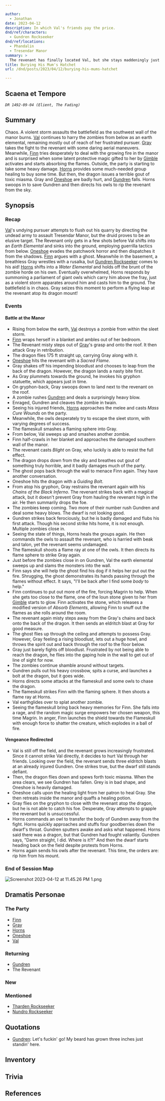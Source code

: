 ```yaml
---

author:
  - Jonathan
date: 2023-04-12
description: In which Val's friends pay the price.
dnd/ref/characters:
  - Gundren Rockseeker
dnd/ref/locations:
  - Phandalin
  - Tresendar Manor
summary: >
  The revenant has finally located Val, but she stays maddeningly just out of his reach. The burning rage must find a new outlet: her friends.
title: Burying His Mum's Hatchet
url: /dnd/posts/2023/04/12/burying-his-mums-hatchet

---
```


## Scaena et Tempore

_`DR 1492-09-04 (Elient, The Fading)`_

## Summary

Chaos. A violent storm assaults the battlefield as the southwest wall of the manor burns. [Val](/dnd/characters/val) continues to harry the zombies from below as an earth elemental, remaining mostly out of reach of her frustrated pursuer. [Gray](/dnd/characters/haeltin-var-astora) takes the fight to the revenant with some daring aerial maneuvers. Meanwhile, [Finn](/dnd/characters/finn) tries desperately to deal with the growing fire in the manor and is surprised when some latent protective magic gifted to her by [Gimble](/dnd/characters/gimble-the-diviner) activates and starts absorbing the flames. Outside, the party is starting to take some heavy damage. [Horns](/dnd/characters/horns) provides some much-needed group healing to buy some time. But then, the dragon issues a terrible gout of toxic miasma. Gray and [Oneshoe](/dnd/characters/oneshoe) are badly hurt, and [Gundren](/dnd/npcs/gundren-rockseeker) falls. Horns swoops in to save Gundren and then directs his owls to rip the revenant from the sky.

## Synopsis

### Recap

[Val](/dnd/characters/val)'s undying pursuer attempts to flush out his quarry by directing the undead army to assault Tresendar Manor, but the druid proves to be an elusive target. The Revenant only gets in a few shots before Val shifts into an *Earth Elemental* and sinks into the ground, employing guerrilla tactics from below. [Oneshoe](/dnd/characters/oneshoe) evades the patchwork horror and then dispatches it from the shadows. [Finn](/dnd/characters/finn) argues with a ghost. Meanwhile in the basement, a breathless Gray wrestles with a rusalka, but [Gundren Rockseeker](/dnd/npcs/gundren-rockseeker) comes to his aid! [Horns](/dnd/characters/horns) shifts into a *Water Elemental* and holds off the brunt of the zombie horde on his own. Eventually overwhelmed, Horns responds by summoning a parliament of giant owls which carry him above the fray, just as a violent storm apparates around him and casts him to the ground. The battlefield is in chaos. Gray seizes this moment to perform a flying leap at the revenant atop its dragon mount!

### Events

#### Battle at the Manor

- Rising from below the earth, [Val](/dnd/characters/val) destroys a zombie from within the sleet storm.
- [Finn](/dnd/characters/finn) wraps herself in a blanket and ambles out of her bedroom.
- The Revenant misty steps out of [Gray](/dnd/characters/haeltin-var-astora)'s grasp and onto the roof. It then attack Gray in retribution.
- The dragon flies 175 ft straight up, carrying Gray along with it.
- [Oneshoe](/dnd/characters/oneshoe) hits the revenant with a *Sacred Flame*.
- Gray shakes off his impending bloodlust and chooses to leap from the back of the dragon. However, the dragon lands a nasty bite first.
- As Gray plummets towards the ground, he invokes his gryphon statuette, which appears just in time.
- On gryphon-back, Gray swoops down to land next to the revenant on the roof.
- A zombie rushes [Gundren](/dnd/npcs/gundren-rockseeker) and deals a surprisingly heavy blow.
- Enraged, Gundren and cleaves the zombie in twain.
- Seeing his injured friends, [Horns](/dnd/characters/horns) approaches the melee and casts *Mass Cure Wounds* on the party.
- Meanwhile, the owls desperately try to escape the sleet storm, with varying degrees of success.
- The flameskull smashes a flaming sphere into Gray.
- From below, Val sweeps up and smashes another zombie.
- Finn half-crawls in her blanket and approaches the damaged southern wall of the manor.
- The revenant casts *Blight* on Gray, who luckily is able to resist the full effect.
- The dragon drops down from the sky and breathes out gout of something truly horrible, and it badly damages much of the party.
- The ghost pops back through the wall to menace Finn again. They have another conversation.
- Oneshoe hits the dragon with a *Guiding Bolt*.
- From atop his gryphon, Gray restrains the revenant again with his *Chains of the Black Inferno*. The revenant strikes back with a magical attack, but it doesn't prevent Gray from hauling the revenant high in the air. He then summarily drops the foe.
- The zombies keep coming. Two more of their number rush Gundren and deal some heavy blows. The dwarf is not looking good.
- Gundren strikes back ferociously, but he is badly damaged and flubs his first attack. Though his second strike hits home, it is not enough. Multiple zombies close in.
- Seeing the state of things, Horns heals the groups again. He then commands the owls to assault the revenant, who is harried with beak and talon, yet the revenant seems undamaged.
- The flameskull shoots a flame ray at one of the owls. It then directs its flame sphere to strike Gray again.
- Just before the zombies close in on Gundren, Val the earth elemental sweeps up and slams the monsters into the wall.
- Finn says she will help the ghost find his dog if it helps her put out the fire. Shrugging, the ghost demonstrates its hands passing through the flames without effect. It says, "I'll be back after I find some *body* to help."
- Finn continues to put out more of the fire, forcing Magrin to help. When she gets too close to the flame, one of the Ioun stone given to her from [Gimble](/dnd/characters/gimble-the-diviner) starts to glow. Finn activates the stone, which releases a modified version of *Absorb Elements*, allowing Finn to snuff out the flames as she rolls around the room.
- The revenant again misty steps away from the Gray's chains and back onto the back of the dragon. It then sends an eldritch blast at Gray for good measure.
- The ghost flies up through the ceiling and attempts to possess Gray. However, Gray feeling a rising bloodlust, lets out a huge howl, and throws the spirit out and back through the roof to the floor below.
- Gray just barely fights off bloodlust. Frustrated by not being able to reach the dragon, he flies into the gaping hole in the wall to get out of line of sight for now.
- The zombies continue shamble around without targets.
- Gundren pulls out his heavy crossbow, spits a curse, and launches a bolt at the dragon, but it goes wide.
- Horns directs some attacks at the flameskull and some owls to chase the dragon.
- The flameskull strikes Finn with the flaming sphere. It then shoots a flame ray at Horns.
- Val earthglides over to splat another zombie.
- Seeing the flameskull bring back heavy memories for Finn. She falls into a rage, and the random magic surge empowers her chosen weapon, this time Magrin. In anger, Finn launches the shield towards the Flameskull with enough force to shatter the creature, which explodes in a ball of fire.

#### Vengeance Redirected

- Val is still off the field, and the revenant grows increasingly frustrated. Since it cannot strike Val directly, it decides to hurt Val through her friends. Looking over the field, the revenant sends three eldritch blasts at an already injured Gundren. One strikes true, but the dwarf still stands defiant.
- Then, the dragon flies down and spews forth toxic miasma. When the area clears, we see Gundren has fallen. Grey is in bad shape, and Oneshoe is heavily damaged.
- Oneshoe calls upon the healing light from her patron to heal Gray. She then retreats inside the manor and quaffs a healing potion.
- Gray flies on the gryphon to close with the revenant atop the dragon, but he is not able to catch his foe. Desperate, Gray attempts to grapple the revenant but is unsuccessful.
- Horns commands an owl to transfer the body of Gundren away from the fight. Horns quickly approaches and stuffs four goodberries down the dwarf's throat. Gundren sputters awake and asks what happened. Horns said there was a dragon, but that Gundren had fought valiantly. Gundren says, "Damn straight, I did. Where is it?!" And then the dwarf starts heading back on the field despite protests from Horns.
- Horns again sends his owls after the revenant. This time, the orders are: rip him from his mount.

### End of Session Map

![Screenshot 2023-04-12 at 11.45.26 PM 1.png](/images/dnd/screen-shot-2023-04-12-at-11-45-26-pm.png)

## Dramatis Personae

### The Party

- [Finn](/dnd/characters/finn)
- [Gray](/dnd/characters/haeltin-var-astora)
- [Horns](/dnd/characters/horns)
- [Oneshoe](/dnd/characters/oneshoe)
- [Val](/dnd/characters/val)

### Returning

- [Gundren](/dnd/npcs/gundren-rockseeker)
- The Revenant

### New

### Mentioned

- [Tharden Rockseeker](/dnd/npcs/tharden-rockseeker)
- [Nundro Rockseeker](/dnd/npcs/nundro-rockseeker)

## Quotations

- [Gundren](/dnd/npcs/gundren-rockseeker): Let's fuckin' go! My beard has grown three inches just standin' here.

## Inventory

## Trivia

## References
